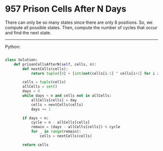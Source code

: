 # 957 Prison Cells After N Days

There can only be so many states since there are only 8 positions. So, we
compute all possible states. Then, compute the number of cycles that occur and
find the next state.

---

Python:

```python

class Solution:
    def prisonCellsAfterN(self, cells, n):
        def nextCells(cells);
            return tuple([0] + [int(not(cells[i-1] ^ cells[i+1] for i in range(1, 7)] + [0])

        cells = tuple(cells)
        allCells = set()
        days = 0
        while days < n and cells not in allCells:
            allCells[cells] = day
            cells = nextCells(cells)
            days += 1

        if days < n:
            cycle = n - allCells[cells]
            remain = (days - allCells[cells]) % cycle
            for _ in range(remain):
                cells = nextCells(cells)

        return cells
```
